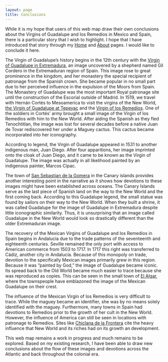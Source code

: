 ```yaml
---
layout: page
title: Conclusions
---
```

While it is my hope that users of this web map draw their own conclusions about the Virgins of Guadalupe and los Remedios in Mexico and Spain, there is a particular story that I wish to highlight. I hope that I have introduced that story through my [Home](http://dauk19.wludci.info/atlanticcurrent/) and [About](http://dauk19.wludci.info/atlanticcurrent/#/about/) pages. I would like to conclude it here.

The Virgin of Guadalupe’s history begins in the 12th century with the [Virgin of Guadalupe in Extremadura](http://dauk19.wludci.info/atlanticcurrent/#/article/2019-02-11-guadalupe-extrem/), an image uncovered by a shepherd named Gil Cordero in the Extremaduran region of Spain. This image rose to great prominence in the kingdom, and her monastery the special recipient of patronage from the Spanish crown. She became popular in no small part due to her perceived influence in the expulsion of the Moors from Spain. The Monastery of Guadalupe was the most important Royal patronage site until the construction of the Escorial outside of Madrid.
In 1519, we travel with Hernán Cortés to Mesoamerica to visit the virgins of the New World, [the Virgin of Guadalupe at Tepeyac](http://dauk19.wludci.info/atlanticcurrent/#/article/2019-03-10-tepeyac-guad/) and the [Virgin of los Remedios](http://dauk19.wludci.info/atlanticcurrent/#/article/2019-03-10-naucalpan-rem/). One of the soldiers in Cortés’ army brought a small image of the Virgin of los Remedios with him to the New World. After aiding the Spanish as they fled Tenochtitlan, the image was lost for several decades before a native Juan de Tovar rediscovered her under a Maguey cactus. This cactus became incorporated into her iconography.

According to legend, the Virgin of Guadalupe appeared in 1531 to another indigenous man, Juan Diego. After four apparitions, her image imprinted onto the cloak of Juan Diego, and it came to be known as the Virgin of Guadalupe. The image was actually in all likelihood painted by an indigenous painter, Marcos Cípac.

The town of [San Sebastian de la Gomera]( http://dauk19.wludci.info/atlanticcurrent/#/article/2019-02-11-san-sebastian-de-la-gomera-guad/) in the Canary islands provides another interesting point in the narrative as it shows how devotions to these images might have been established across oceans. The Canary Islands serve as the last piece of Spanish land on the way to the New World and the first coming back. According to this Guadalupe legend, the small statue was found by sailors on their way to the New World. When they built a shrine, it was called Guadalupe for the image of Guadalupe in Extremadura despite little iconographic similarity. Thus, it is unsurprising that an image called Guadalupe in the New World would look so drastically different than the older Extremaduran image.

The recovery of the Mexican Virgins of Guadalupe and los Remedios in Spain begins in Andalucía due to the trade patterns of the seventeenth and eighteenth centuries. Seville remained the only port with access to American commerce from 1503 to 1717. In 1717 this right was transferred to Cádiz, another city in Andalucía.  Because of this monopoly on trade, devotion to the specifically Mexican images primarily grew in this region. Because it was “painted by God,” the image of Guadalupe became iconic. Its spread back to the Old World became much easier to trace because she was reproduced as copies. This can be seen in the small town of [El Algar]( http://dauk19.wludci.info/atlanticcurrent/#/article/2019-02-14-el-algar-andalucia-guad/), where the townspeople have emblazoned the image of the Mexican Guadalupe on their crest.

The influence of the Mexican Virgin of los Remedios is very difficult to trace. While the maguey became an identifier, she was by no means solely identified with the maguey. Furthermore, many towns in Spain had devotions to Remedios prior to the growth of her cult in the New World. However, the influence of America can still be seen in locations with patronage to Remedios. Sites like [Chiclana de la Frontera](http://dauk19.wludci.info/atlanticcurrent/#/article/2019-03-09-chiclana-de-la-frontera-andalucia/) cite the heavy influence that New World and its riches had on its growth an development.

This web map remains a work in progress and much remains to be explored. Based on my existing research, I have been able to draw new conclusions about the flow of these images and devotions across the Atlantic and back throughout the colonial era.
